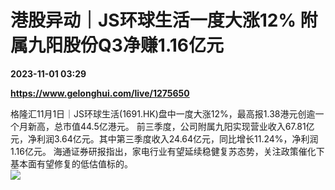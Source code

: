 # 港股异动｜JS环球生活一度大涨12% 附属九阳股份Q3净赚1.16亿元

**2023-11-01 03:29**

**https://www.gelonghui.com/live/1275650**

格隆汇11月1日｜JS环球生活(1691.HK)盘中一度大涨12%，最高报1.38港元创逾一个月新高，总市值44.5亿港元。 前三季度，公司附属九阳实现营业收入67.81亿元，净利润3.64亿元。其中第三季度收入24.64亿元，同比增长11.24%，净利润1.16亿元。 海通证券研报指出，家电行业有望延续稳健复苏态势，关注政策催化下基本面有望修复的低估值标的。  
![](https://img5.gelonghui.com/live/a5553-1b444ece-d7e1-41d2-84da-ecbcf7cd055d.png)
